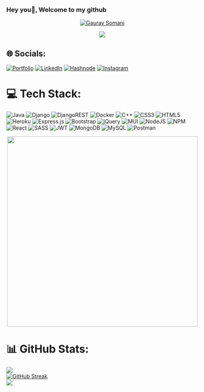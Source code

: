 ### Hey you👋, Welcome to my github

<!-- # 💫 About Me: -->
<!-- PORTFOLIO: https://gaurav-somani.vercel.app/ <br>   📝 Blog: https://gaurav750.hashnode.dev <br> 🔭 I’m currently working on Web Development projects<br>🌱 I’m currently learning Typescript & Docker.<br>👯 I’m looking to collaborate on various web development projects<br>💬 Ask me about Web Dev queries and Dsa<br>📬Reach me at gauravsomani52750@gmail.com -->
<p align="center">
  <a href="https://github.com/gaurav-750">
    <img src="https://readme-typing-svg.demolab.com?font=Fira+Code&size=32&pause=1000&color=F4F7D0&background=FF000000&center=true&random=false&width=435&lines=Gaurav+Somani" alt="Gaurav Somani" title="Hello"/></a>
</p>

<p align="center">
<a href="https://github.com/gaurav-750">
    <img src="https://readme-typing-svg.demolab.com?font=Fira+Code&size=24&pause=1000&color=36F7A8&background=FF000000&center=true&random=false&width=435&lines=Software+Developer;Devops+Enthusiast" /></a>
</p>

<!-- <p align = "center">
	<img src = "https://komarev.com/ghpvc/?username=gaurav-750&color=blue&style=flat" alt="gaurav-750"></a>
</p> -->

## 🌐 Socials:

[![Portfolio](https://img.shields.io/badge/Portfolio-%23000000.svg?style=for-the-badge&logo=firefox&logoColor=#FF7139)](https://gaurav-somani.vercel.app/)
[![LinkedIn](https://img.shields.io/badge/linkedin-%230077B5.svg?style=for-the-badge&logo=linkedin&logoColor=white)](https://www.linkedin.com/in/gauravsomani2803/) 
[![Hashnode](https://img.shields.io/badge/Hashnode-2962FF?style=for-the-badge&logo=hashnode&logoColor=white)](https://gaurav750.hashnode.dev/)
[![Instagram](https://img.shields.io/badge/Instagram-%23E4405F.svg?style=for-the-badge&logo=Instagram&logoColor=white)](https://instagram.com/its_gaurav_somani) 



# 💻 Tech Stack:
![Java](https://img.shields.io/badge/java-%23ED8B00.svg?style=for-the-badge&logo=java&logoColor=white) ![Django](https://img.shields.io/badge/django-%23092E20.svg?style=for-the-badge&logo=django&logoColor=white) ![DjangoREST](https://img.shields.io/badge/DJANGO-REST-ff1709?style=for-the-badge&logo=django&logoColor=white&color=ff1709&labelColor=gray) ![Docker](https://img.shields.io/badge/docker-%230db7ed.svg?style=for-the-badge&logo=docker&logoColor=white) ![C++](https://img.shields.io/badge/c++-%2300599C.svg?style=for-the-badge&logo=c%2B%2B&logoColor=white) ![CSS3](https://img.shields.io/badge/css3-%231572B6.svg?style=for-the-badge&logo=css3&logoColor=white) ![HTML5](https://img.shields.io/badge/html5-%23E34F26.svg?style=for-the-badge&logo=html5&logoColor=white) ![Heroku](https://img.shields.io/badge/heroku-%23430098.svg?style=for-the-badge&logo=heroku&logoColor=white) ![Express.js](https://img.shields.io/badge/express.js-%23404d59.svg?style=for-the-badge&logo=express&logoColor=%2361DAFB) ![Bootstrap](https://img.shields.io/badge/bootstrap-%23563D7C.svg?style=for-the-badge&logo=bootstrap&logoColor=white) ![jQuery](https://img.shields.io/badge/jquery-%230769AD.svg?style=for-the-badge&logo=jquery&logoColor=white) ![MUI](https://img.shields.io/badge/MUI-%230081CB.svg?style=for-the-badge&logo=material-ui&logoColor=white) ![NodeJS](https://img.shields.io/badge/node.js-6DA55F?style=for-the-badge&logo=node.js&logoColor=white) ![NPM](https://img.shields.io/badge/NPM-%23000000.svg?style=for-the-badge&logo=npm&logoColor=white) ![React](https://img.shields.io/badge/react-%2320232a.svg?style=for-the-badge&logo=react&logoColor=%2361DAFB) ![SASS](https://img.shields.io/badge/SASS-hotpink.svg?style=for-the-badge&logo=SASS&logoColor=white) ![JWT](https://img.shields.io/badge/JWT-black?style=for-the-badge&logo=JSON%20web%20tokens) ![MongoDB](https://img.shields.io/badge/MongoDB-%234ea94b.svg?style=for-the-badge&logo=mongodb&logoColor=white) ![MySQL](https://img.shields.io/badge/mysql-%2300f.svg?style=for-the-badge&logo=mysql&logoColor=white) ![Postman](https://img.shields.io/badge/Postman-FF6C37?style=for-the-badge&logo=postman&logoColor=white) 

<!-- ### 😂 Random Dev Meme -->
<!-- <img src="https://media.giphy.com/media/gcZxPiUFzoHgA/giphy.gif" width="512px"/> -->
<!-- <img src="https://user-images.githubusercontent.com/74038190/213910842-5a320d6b-e48f-4d41-a901-0e6a357e8dae.gif" width="512px" /> -->
<p align = "center">
	<img src = "https://cdn.dribbble.com/users/730703/screenshots/6581243/avento.gif" width = "500">
</p>

# 📊 GitHub Stats:
![](https://github-readme-stats-sigma-five.vercel.app/api?username=gaurav-750&theme=dark&hide_border=false&include_all_commits=false&count_private=false)<br/>
[![GitHub Streak](https://github-readme-streak-stats.herokuapp.com?user=gaurav-750)](https://git.io/streak-stats) <br />
![](https://github-readme-stats-sigma-five.vercel.app/api/top-langs/?username=gaurav-750&theme=dark&hide_border=false&include_all_commits=false&count_private=false&layout=compact)



